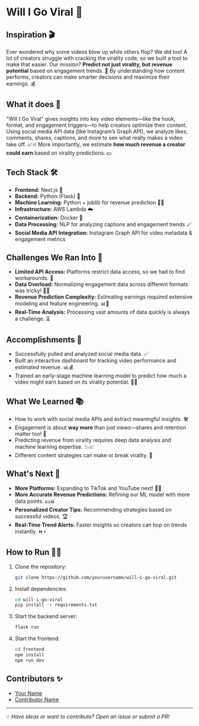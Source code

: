# Will I Go Viral 🚀

## Inspiration 🎬
Ever wondered why some videos blow up while others flop? We did too! A lot of creators struggle with cracking the virality code, so we built a tool to make that easier. Our mission? **Predict not just virality, but revenue potential** based on engagement trends. 🚀 By understanding how content performs, creators can make smarter decisions and maximize their earnings. 💰

## What it does 🎯
"Will I Go Viral" gives insights into key video elements—like the hook, format, and engagement triggers—to help creators optimize their content. Using social media API data (like Instagram’s Graph API), we analyze likes, comments, shares, captions, and more to see what really makes a video take off. 📈🔥 More importantly, we estimate **how much revenue a creator could earn** based on virality predictions. 💵

## Tech Stack 🛠️
- **Frontend:** Next.js 🎨
- **Backend:** Python (Flask) 🐍
- **Machine Learning:** Python + joblib for revenue prediction 🤖💡
- **Infrastructure:** AWS Lambda ☁️
- **Containerization:** Docker 🐳
- **Data Processing:** NLP for analyzing captions and engagement trends 🪄
- **Social Media API Integration:** Instagram Graph API for video metadata & engagement metrics

## Challenges We Ran Into 🤯
- **Limited API Access:** Platforms restrict data access, so we had to find workarounds. 🔐
- **Data Overload:** Normalizing engagement data across different formats was tricky! 😵‍💫
- **Revenue Prediction Complexity:** Estimating earnings required extensive modeling and feature engineering. 📊💸
- **Real-Time Analysis:** Processing vast amounts of data quickly is always a challenge. ⏳

## Accomplishments 🎉
- Successfully pulled and analyzed social media data. ✅
- Built an interactive dashboard for tracking video performance and estimated revenue. 📊💰
- Trained an early-stage machine learning model to predict how much a video might earn based on its virality potential. 🔮💡

## What We Learned 📚
- How to work with social media APIs and extract meaningful insights. 🛠️
- Engagement is about **way more** than just views—shares and retention matter too! 🔄
- Predicting revenue from virality requires deep data analysis and machine learning expertise. 📉📈
- Different content strategies can make or break virality. 🚀

## What's Next 🚀
- **More Platforms:** Expanding to TikTok and YouTube next! 🎥📲
- **More Accurate Revenue Predictions:** Refining our ML model with more data points. 💵📊
- **Personalized Creator Tips:** Recommending strategies based on successful videos. 🏆
- **Real-Time Trend Alerts:** Faster insights so creators can hop on trends instantly. ⏩⚡

## How to Run 🏃‍♂️
1. Clone the repository:  
   ```bash
   git clone https://github.com/yourusername/will-i-go-viral.git
   ```
2. Install dependencies:  
   ```bash
   cd will-i-go-viral
   pip install -r requirements.txt
   ```
3. Start the backend server:  
   ```bash
   flask run
   ```
4. Start the frontend:  
   ```bash
   cd frontend
   npm install
   npm run dev
   ```

## Contributors ✨
- [Your Name](https://github.com/yourusername)  
- [Contributor Name](https://github.com/contributor)

---

💡 *Have ideas or want to contribute? Open an issue or submit a PR!*

